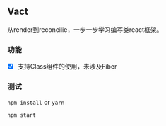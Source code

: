 ## Vact

从render到reconcilie，一步一步学习编写类react框架。

### 功能

- [x] 支持Class组件的使用，未涉及Fiber

### 测试

`npm install` or `yarn`

`npm start`